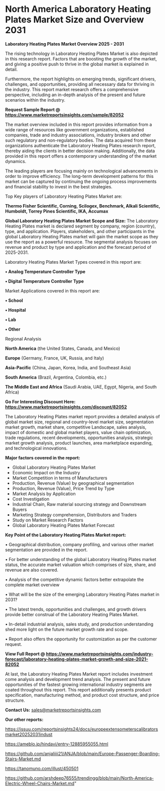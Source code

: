 # North America Laboratory Heating Plates Market Size and Overview 2031

<Strong> Laboratory Heating Plates Market Overview 2025 - 2031</strong>

The rising technology in Laboratory Heating Plates Market is also depicted in this research report. Factors that are boosting the growth of the market, and giving a positive push to thrive in the global market is explained in detail.

Furthermore, the report highlights on emerging trends, significant drivers, challenges, and opportunities, providing all necessary data for thriving in the industry. This report market research offers a comprehensive perspective, including an in-depth analysis of the present and future scenarios within the industry.

<strong>Request Sample Report @ <a href=https://www.marketreportsinsights.com/sample/82052>https://www.marketreportsinsights.com/sample/82052</a></strong>

The market overview included in this report provides information from a wide range of resources like government organizations, established companies, trade and industry associations, industry brokers and other such regulatory and non-regulatory bodies. The data acquired from these organizations authenticate the Laboratory Heating Plates research report, thereby aiding the clients in better decision making. Additionally, the data provided in this report offers a contemporary understanding of the market dynamics.

The leading players are focusing mainly on technological advancements in order to improve efficiency. The long-term development patterns for this market can be captured by continuing the ongoing process improvements and financial stability to invest in the best strategies.

Top Key players of Laboratory Heating Plates Market are:

<strong>Thermo Fisher Scientific, Corning, Scilogex, Benchmark, Alkali Scientific, Humboldt, Torrey Pines Scientific, IKA, Accumax</strong>

<strong><b>Global Laboratory Heating Plates Market Scope and Size:</b></strong>
The Laboratory Heating Plates market is declared segment by company, region (country), type, and application. Players, stakeholders, and other participants in the global Laboratory Heating Plates market will gain the market scope as they use the report as a powerful resource. The segmental analysis focuses on revenue and product by type and application and the forecast period of 2025-2031.

Laboratory Heating Plates Market Types covered in this report are:

<strong>• Analog Temperature Controller Type

• Digital Temperature Controller Type</strong>

Market Applications covered in this report are:

<strong>• School

• Hospital

• Lab

• Other</strong> 

Regional Analysis

<strong>North America</strong> (the United States, Canada, and Mexico)

<strong>Europe</strong> (Germany, France, UK, Russia, and Italy)

<strong>Asia-Pacific</strong> (China, Japan, Korea, India, and Southeast Asia)

<strong>South America</strong> (Brazil, Argentina, Colombia, etc.)

<strong>The Middle East and Africa</strong> (Saudi Arabia, UAE, Egypt, Nigeria, and South Africa)

<strong>Go For Interesting Discount Here: <a href=https://www.marketreportsinsights.com/discount/82052>https://www.marketreportsinsights.com/discount/82052</a></strong>

The Laboratory Heating Plates market report provides a detailed analysis of global market size, regional and country-level market size, segmentation market growth, market share, competitive Landscape, sales analysis, impact of domestic and global market players, value chain optimization, trade regulations, recent developments, opportunities analysis, strategic market growth analysis, product launches, area marketplace expanding, and technological innovations.

<strong><b>Major factors covered in the report:</b></strong>
<ul>
  <li>Global Laboratory Heating Plates Market </li>
  <li>Economic Impact on the Industry</li>
  <li>Market Competition in terms of Manufacturers</li>
  <li>Production, Revenue (Value) by geographical segmentation</li>
  <li>Production, Revenue (Value), Price Trend by Type</li>
  <li>Market Analysis by Application</li>
  <li>Cost Investigation</li>
  <li>Industrial Chain, Raw material sourcing strategy and Downstream Buyers</li>
  <li>Marketing Strategy comprehension, Distributors and Traders</li>
  <li>Study on Market Research Factors</li>
  <li>Global Laboratory Heating Plates Market Forecast</li>
</ul>

<strong><b>Key Point of the Laboratory Heating Plates Market report:</b></strong>

• Geographical distribution, company profiling, and various other market segmentation are provided in the report.

• For better understanding of the global Laboratory Heating Plates market status, the accurate market valuation which comprises of size, share, and revenue are also covered.

• Analysis of the competitive dynamic factors better extrapolate the complete market overview

• What will be the size of the emerging Laboratory Heating Plates market in 2031?

• The latest trends, opportunities and challenges, and growth drivers provide better construal of the Laboratory Heating Plates Market.

• In-detail industrial analysis, sales study, and production understanding shed more light on the future market growth rate and scope.

• Report also offers the opportunity for customization as per the customer request.

<strong><b>View Full Report @ <a href=https://www.marketreportsinsights.com/industry-forecast/laboratory-heating-plates-market-growth-and-size-2021-82052>https://www.marketreportsinsights.com/industry-forecast/laboratory-heating-plates-market-growth-and-size-2021-82052</a></b></strong>


At last, the Laboratory Heating Plates Market report includes investment come analysis and development trend analysis. The present and future opportunities of the fastest growing international industry segments are coated throughout this report. This report additionally presents product specification, manufacturing method, and product cost structure, and price structure.

<strong>Contact Us:</strong>
sales@marketreportsinsights.com

<strong>Our other reports:</strong>

<a href=https://issuu.com/reportsinsights24/docs/europeextensometerscalibratorsmarket20252031indust>https://issuu.com/reportsinsights24/docs/europeextensometerscalibratorsmarket20252031indust</a>

<a href=https://ameblo.jp/hindavi/entry-12885955055.html>https://ameblo.jp/hindavi/entry-12885955055.html</a>

<a href=https://github.com/anjaliiii21/ANJA/blob/main/Europe-Passenger-Boarding-Stairs-Market.md>https://github.com/anjaliiii21/ANJA/blob/main/Europe-Passenger-Boarding-Stairs-Market.md</a>

<a href=https://tanomuno.com/illust/450501>https://tanomuno.com/illust/450501</a>

<a href=https://github.com/arshdeep76555/trendingg/blob/main/North-America-Electric-Wheel-Chairs-Market.md>https://github.com/arshdeep76555/trendingg/blob/main/North-America-Electric-Wheel-Chairs-Market.md</a>"
